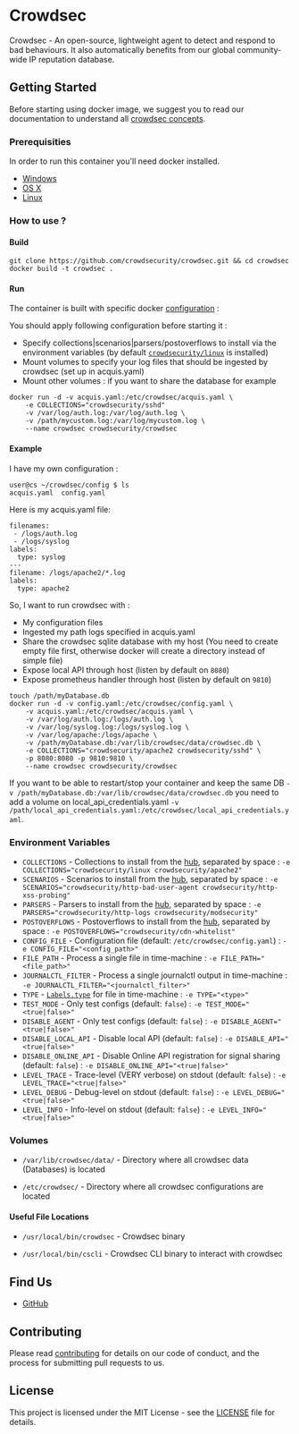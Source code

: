 # Crowdsec

Crowdsec - An open-source, lightweight agent to detect and respond to bad behaviours. It also automatically benefits from our global community-wide IP reputation database.

## Getting Started

Before starting using docker image, we suggest you to read our documentation to understand all [crowdsec concepts](https://docs.crowdsec.net/).

### Prerequisities


In order to run this container you'll need docker installed.

* [Windows](https://docs.docker.com/windows/started)
* [OS X](https://docs.docker.com/mac/started/)
* [Linux](https://docs.docker.com/linux/started/)

### How to use ?

#### Build

```shell
git clone https://github.com/crowdsecurity/crowdsec.git && cd crowdsec
docker build -t crowdsec .
```

#### Run

The container is built with specific docker [configuration](https://github.com/crowdsecurity/crowdsec/blob/master/docker/config.yaml) :

You should apply following configuration before starting it :

* Specify collections|scenarios|parsers/postoverflows to install via the environment variables (by default [`crowdsecurity/linux`](https://hub.crowdsec.net/author/crowdsecurity/collections/linux) is installed)
* Mount volumes to specify your log files that should be ingested by crowdsec (set up in acquis.yaml)
* Mount other volumes : if you want to share the database for example

```shell
docker run -d -v acquis.yaml:/etc/crowdsec/acquis.yaml \
    -e COLLECTIONS="crowdsecurity/sshd"
    -v /var/log/auth.log:/var/log/auth.log \
    -v /path/mycustom.log:/var/log/mycustom.log \
    --name crowdsec crowdsecurity/crowdsec
```

#### Example

I have my own configuration :
```shell
user@cs ~/crowdsec/config $ ls
acquis.yaml  config.yaml
```

Here is my acquis.yaml file:
```shell
filenames:
 - /logs/auth.log
 - /logs/syslog
labels:
  type: syslog
---
filename: /logs/apache2/*.log
labels:
  type: apache2
```

So, I want to run crowdsec with :

* My configuration files
* Ingested my path logs specified in acquis.yaml
* Share the crowdsec sqlite database with my host (You need to create empty file first, otherwise docker will create a directory instead of simple file)
* Expose local API through host (listen by default on `8080`)
* Expose prometheus handler through host (listen by default on `9810`)

```shell
touch /path/myDatabase.db
docker run -d -v config.yaml:/etc/crowdsec/config.yaml \
    -v acquis.yaml:/etc/crowdsec/acquis.yaml \
    -v /var/log/auth.log:/logs/auth.log \
    -v /var/log/syslog.log:/logs/syslog.log \
    -v /var/log/apache:/logs/apache \
    -v /path/myDatabase.db:/var/lib/crowdsec/data/crowdsec.db \
    -e COLLECTIONS="crowdsecurity/apache2 crowdsecurity/sshd" \
    -p 8080:8080 -p 9810:9810 \
    --name crowdsec crowdsecurity/crowdsec
```

If you want to be able to restart/stop your container and keep the same DB `-v /path/myDatabase.db:/var/lib/crowdsec/data/crowdsec.db` you need to add a volume on local_api_credentials.yaml `-v /path/local_api_credentials.yaml:/etc/crowdsec/local_api_credentials.yaml`.

### Environment Variables

* `COLLECTIONS`             - Collections to install from the [hub](https://hub.crowdsec.net/browse/#collections), separated by space : `-e COLLECTIONS="crowdsecurity/linux crowdsecurity/apache2"`
* `SCENARIOS`               - Scenarios to install from the [hub](https://hub.crowdsec.net/browse/#configurations), separated by space : `-e SCENARIOS="crowdsecurity/http-bad-user-agent crowdsecurity/http-xss-probing"`
* `PARSERS`                 - Parsers to install from the [hub](https://hub.crowdsec.net/browse/#configurations), separated by space : `-e PARSERS="crowdsecurity/http-logs crowdsecurity/modsecurity"`
* `POSTOVERFLOWS`           - Postoverflows to install from the [hub](https://hub.crowdsec.net/browse/#configurations), separated by space : `-e POSTOVERFLOWS="crowdsecurity/cdn-whitelist"`
* `CONFIG_FILE`             - Configuration file (default: `/etc/crowdsec/config.yaml`) : `-e CONFIG_FILE="<config_path>"`
* `FILE_PATH`               - Process a single file in time-machine : `-e FILE_PATH="<file_path>"`
* `JOURNALCTL_FILTER`       - Process a single journalctl output in time-machine : `-e JOURNALCTL_FILTER="<journalctl_filter>"`
* `TYPE`                    - [`Labels.type`](https://https://docs.crowdsec.net/Crowdsec/v1/references/acquisition/) for file in time-machine : `-e TYPE="<type>"`
* `TEST_MODE`               - Only test configs (default: `false`) : `-e TEST_MODE="<true|false>"`
* `DISABLE_AGENT`           - Only test configs (default: `false`) : `-e DISABLE_AGENT="<true|false>"`
* `DISABLE_LOCAL_API`       - Disable local API (default: `false`) : `-e DISABLE_API="<true|false>"`
* `DISABLE_ONLINE_API`      - Disable Online API registration for signal sharing (default: `false`) : `-e DISABLE_ONLINE_API="<true|false>"`
* `LEVEL_TRACE`             - Trace-level (VERY verbose) on stdout (default: `false`) : `-e LEVEL_TRACE="<true|false>"`
* `LEVEL_DEBUG`             - Debug-level on stdout (default: `false`) : `-e LEVEL_DEBUG="<true|false>"`
* `LEVEL_INFO`              - Info-level on stdout (default: `false`) : `-e LEVEL_INFO="<true|false>"`

### Volumes

* `/var/lib/crowdsec/data/` - Directory where all crowdsec data (Databases) is located

* `/etc/crowdsec/` - Directory where all crowdsec configurations are located

#### Useful File Locations

* `/usr/local/bin/crowdsec` - Crowdsec binary
  
* `/usr/local/bin/cscli` - Crowdsec CLI binary to interact with crowdsec

## Find Us

* [GitHub](https://github.com/crowdsecurity/crowdsec)

## Contributing

Please read [contributing](https://docs.crowdsec.net/Crowdsec/v1/contributing/) for details on our code of conduct, and the process for submitting pull requests to us.

## License

This project is licensed under the MIT License - see the [LICENSE](https://github.com/crowdsecurity/crowdsec/blob/master/LICENSE) file for details.